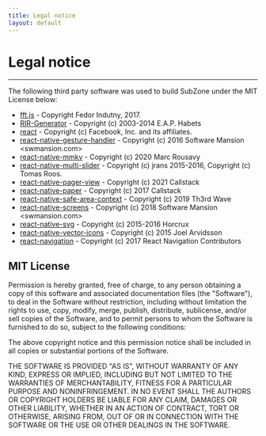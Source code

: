 ```yaml
---
title: Legal notice
layout: default
---
```


# Legal notice

---

The following third party software was used to build SubZone under the MIT License below:

- [fft.js](https://github.com/indutny/fft.js) - Copyright Fedor Indutny, 2017.
- [RIR-Generator](https://github.com/ehabets/RIR-Generator) - Copyright (c) 2003-2014 E.A.P. Habets
- [react](https://github.com/facebook/react) - Copyright (c) Facebook, Inc. and its affiliates.
- [react-native-gesture-handler](https://github.com/software-mansion/react-native-gesture-handler) - Copyright (c) 2016 Software Mansion <swmansion.com>
- [react-native-mmkv](https://github.com/mrousavy/react-native-mmkv) - Copyright (c) 2020 Marc Rousavy
- [react-native-multi-slider](https://github.com/JackDanielsAndCode/react-native-multi-slider) - Copyright (c) jrans 2015-2016, Copyright (c) Tomas Roos.
- [react-native-pager-view](https://github.com/callstack/react-native-pager-view) - Copyright (c) 2021 Callstack
- [react-native-paper](https://github.com/callstack/react-native-paper) - Copyright (c) 2017 Callstack
- [react-native-safe-area-context](https://github.com/th3rdwave/react-native-safe-area-context) - Copyright (c) 2019 Th3rd Wave
- [react-native-screens](https://github.com/software-mansion/react-native-screens) - Copyright (c) 2018 Software Mansion <swmansion.com>
- [react-native-svg](https://github.com/software-mansion/react-native-svg) - Copyright (c) 2015-2016 Horcrux
- [react-native-vector-icons](https://github.com/oblador/react-native-vector-icons) - Copyright (c) 2015 Joel Arvidsson
- [react-navigation](https://github.com/react-navigation/react-navigation) - Copyright (c) 2017 React Navigation Contributors

## MIT License

Permission is hereby granted, free of charge, to any person obtaining a copy
of this software and associated documentation files (the "Software"), to deal
in the Software without restriction, including without limitation the rights
to use, copy, modify, merge, publish, distribute, sublicense, and/or sell
copies of the Software, and to permit persons to whom the Software is
furnished to do so, subject to the following conditions:

The above copyright notice and this permission notice shall be included in all
copies or substantial portions of the Software.

THE SOFTWARE IS PROVIDED "AS IS", WITHOUT WARRANTY OF ANY KIND, EXPRESS OR
IMPLIED, INCLUDING BUT NOT LIMITED TO THE WARRANTIES OF MERCHANTABILITY,
FITNESS FOR A PARTICULAR PURPOSE AND NONINFRINGEMENT. IN NO EVENT SHALL THE
AUTHORS OR COPYRIGHT HOLDERS BE LIABLE FOR ANY CLAIM, DAMAGES OR OTHER
LIABILITY, WHETHER IN AN ACTION OF CONTRACT, TORT OR OTHERWISE, ARISING FROM,
OUT OF OR IN CONNECTION WITH THE SOFTWARE OR THE USE OR OTHER DEALINGS IN THE
SOFTWARE.

